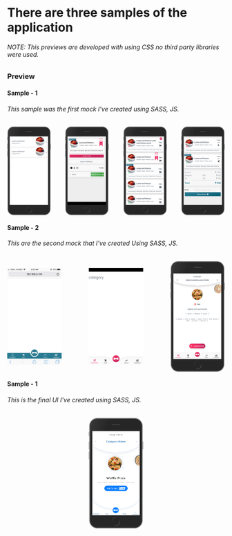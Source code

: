 # There are three samples of the application

###### NOTE: This previews are developed with using CSS no third party libraries were used.

### Preview

#### Sample - 1
###### This sample was the first mock I've created using SASS, JS.
<div style="display: flex;align-items:center;justify-content:space-between;">
  <img src="./screenshots/31.png" width="20%" />
  <span>&nbsp;&nbsp;</span>
  <img src="./screenshots/32.png" width="20%" />
  <span>&nbsp;&nbsp;</span>
  <img src="./screenshots/33.png" width="20%" />
  <span>&nbsp;&nbsp;</span>
  <img src="./screenshots/34.png" width="20%" />
</div>

#### Sample - 2
###### This are the second mock that I've created Using SASS, JS.
<div style="display: flex;justify-content:space-between;align-items:center">
  <img src="./screenshots/35.jpg" width="25%" />
  <span>&nbsp;&nbsp;&nbsp;&nbsp;</span>
  <img src="./screenshots/36.png" width="25%" />
  <span>&nbsp;&nbsp;&nbsp;&nbsp;</span>
  <img src="./screenshots/37.png" width="25%" />
</div>

#### Sample - 1
###### This is the final UI I've created using SASS, JS.
<div style="display: flex;justify-content:center;align-items:center">
  <img src="./screenshots/KinRe_Digital-Menu-2.png" width="25%" style="text-align:middle" align="middle">
</div>
